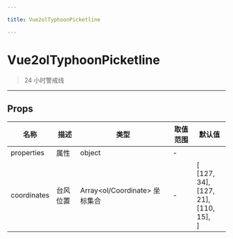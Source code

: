 ```yaml
---

title: Vue2olTyphoonPicketline

---
```


# Vue2olTyphoonPicketline

> 24 小时警戒线

---

## Props

| 名称        | 描述     | 类型                          | 取值范围 | 默认值                                                  |
| ----------- | -------- | ----------------------------- | -------- | ------------------------------------------------------- |
| properties  | 属性     | object                        | -        |                                                         |
| coordinates | 台风位置 | Array<ol/Coordinate> 坐标集合 | -        | [<br/> [127, 34],<br/> [127, 21],<br/> [110, 15],<br/>] |
